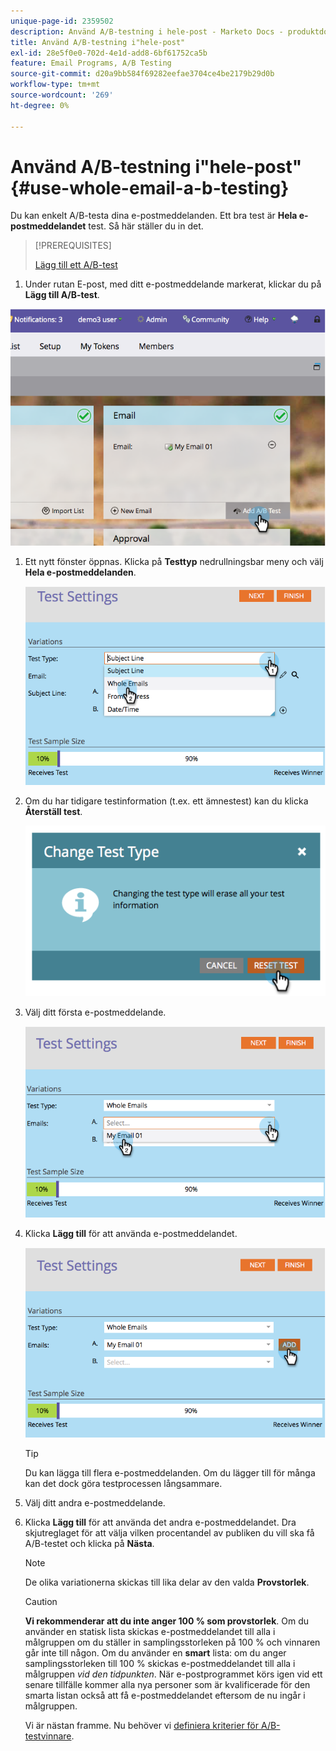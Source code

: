 ```yaml
---
unique-page-id: 2359502
description: Använd A/B-testning i hele-post - Marketo Docs - produktdokumentation
title: Använd A/B-testning i"hele-post"
exl-id: 28e5f0e0-702d-4e1d-add8-6bf61752ca5b
feature: Email Programs, A/B Testing
source-git-commit: d20a9bb584f69282eefae3704ce4be2179b29d0b
workflow-type: tm+mt
source-wordcount: '269'
ht-degree: 0%

---
```


# Använd A/B-testning i&quot;hele-post&quot; {#use-whole-email-a-b-testing}

Du kan enkelt A/B-testa dina e-postmeddelanden. Ett bra test är **Hela e-postmeddelandet** test. Så här ställer du in det.

>[!PREREQUISITES]
>
>[Lägg till ett A/B-test](/help/marketo/product-docs/email-marketing/email-programs/email-program-actions/email-test-a-b-test/add-an-a-b-test.md)

1. Under rutan E-post, med ditt e-postmeddelande markerat, klickar du på **Lägg till A/B-test**.

![](assets/image2014-9-12-15-3a22-3a12.png)

1. Ett nytt fönster öppnas. Klicka på **Testtyp** nedrullningsbar meny och välj **Hela e-postmeddelanden**.

   ![](assets/image2014-9-12-15-3a22-3a27.png)

1. Om du har tidigare testinformation (t.ex. ett ämnestest) kan du klicka **Återställ test**.

   ![](assets/image2014-9-12-15-3a22-3a40.png)

1. Välj ditt första e-postmeddelande.

   ![](assets/image2014-9-12-15-3a22-3a52.png)

1. Klicka **Lägg till** för att använda e-postmeddelandet.

   ![](assets/image2014-9-12-15-3a23-3a20.png)

   >[!TIP]
   >
   >Du kan lägga till flera e-postmeddelanden. Om du lägger till för många kan det dock göra testprocessen långsammare.

1. Välj ditt andra e-postmeddelande.

   [](assets/image2014-9-12-15-3a23-3a49.png)

1. Klicka **Lägg till** för att använda det andra e-postmeddelandet. Dra skjutreglaget för att välja vilken procentandel av publiken du vill ska få A/B-testet och klicka på **Nästa**.

   [](assets/image2014-9-12-15-3a24-3a1.png)

   >[!NOTE]
   >
   >De olika variationerna skickas till lika delar av den valda **Provstorlek**.

   >[!CAUTION]
   >
   >**Vi rekommenderar att du inte anger 100 % som provstorlek**. Om du använder en statisk lista skickas e-postmeddelandet till alla i målgruppen om du ställer in samplingsstorleken på 100 % och vinnaren går inte till någon. Om du använder en **smart** lista: om du anger samplingsstorleken till 100 % skickas e-postmeddelandet till alla i målgruppen _vid den tidpunkten_. När e-postprogrammet körs igen vid ett senare tillfälle kommer alla nya personer som är kvalificerade för den smarta listan också att få e-postmeddelandet eftersom de nu ingår i målgruppen.

   Vi är nästan framme. Nu behöver vi [definiera kriterier för A/B-testvinnare](/help/marketo/product-docs/email-marketing/email-programs/email-program-actions/email-test-a-b-test/define-the-a-b-test-winner-criteria.md).
